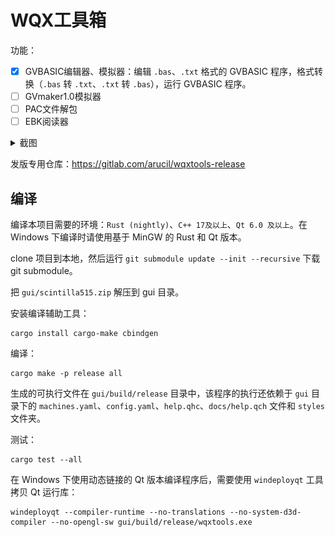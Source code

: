 # WQX工具箱

功能：

- [x] GVBASIC编辑器、模拟器：编辑 `.bas`、`.txt` 格式的 GVBASIC 程序，格式转换（`.bas` 转 `.txt`、`.txt` 转 `.bas`），运行 GVBASIC 程序。
- [ ] GVmaker1.0模拟器
- [ ] PAC文件解包
- [ ] EBK阅读器

<details>
  <summary>截图</summary>

  GVBASIC编辑器(Linux)：
  ![](./screenshots/linux-gvb-editor.png)

  GVBASIC模拟器(Linux)：
  ![](./screenshots/linux-gvb-sim.png)

  GVBASIC编辑器(Windows)：
  ![](./screenshots/win-gvb-editor.png)

  GVBASIC模拟器(Windows)：
  ![](./screenshots/win-gvb-sim.png)

</details>

发版专用仓库：<https://gitlab.com/arucil/wqxtools-release>

## 编译

编译本项目需要的环境：`Rust (nightly)`、`C++ 17及以上`、`Qt 6.0 及以上`。在 Windows 下编译时请使用基于 MinGW 的 Rust 和 Qt 版本。

clone 项目到本地，然后运行 `git submodule update --init --recursive` 下载 git submodule。

把 `gui/scintilla515.zip` 解压到 gui 目录。

安装编译辅助工具：

```shell
cargo install cargo-make cbindgen
```

编译：

```shell
cargo make -p release all
```

生成的可执行文件在 `gui/build/release` 目录中，该程序的执行还依赖于 `gui` 目录下的 `machines.yaml`、`config.yaml`、`help.qhc`、`docs/help.qch` 文件和 `styles` 文件夹。

测试：
```shell
cargo test --all
```

在 Windows 下使用动态链接的 Qt 版本编译程序后，需要使用 `windeployqt` 工具拷贝 Qt 运行库：
```shell
windeployqt --compiler-runtime --no-translations --no-system-d3d-compiler --no-opengl-sw gui/build/release/wqxtools.exe
```
